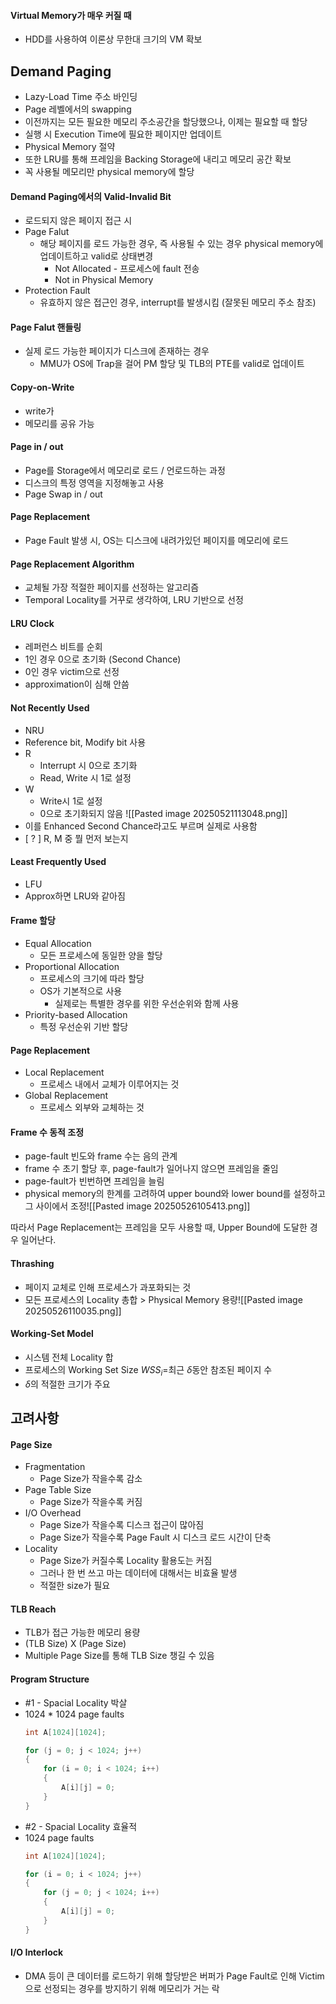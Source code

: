 #### Virtual Memory가 매우 커질 때
- HDD를 사용하여 이론상 무한대 크기의 VM 확보
## Demand Paging
- Lazy-Load Time 주소 바인딩
- Page 레벨에서의 swapping
- 이전까지는 모든 필요한 메모리 주소공간을 할당했으나, 이제는 필요할 때 할당
- 실행 시 Execution Time에 필요한 페이지만 업데이트
- Physical Memory 절약
- 또한 LRU를 통해 프레임을 Backing Storage에 내리고 메모리 공간 확보
- 꼭 사용될 메모리만 physical memory에 할당 
#### Demand Paging에서의 Valid-Invalid Bit
- 로드되지 않은 페이지 접근 시
- Page Falut
	- 해당 페이지를 로드 가능한 경우, 즉 사용될 수 있는 경우 physical memory에 업데이트하고 valid로 상태변경
		- Not Allocated - 프로세스에 fault 전송
		- Not in Physical Memory
- Protection Fault
	- 유효하지 않은 접근인 경우, interrupt를 발생시킴 (잘못된 메모리 주소 참조)
#### Page Falut 핸들링
- 실제 로드 가능한 페이지가 디스크에 존재하는 경우
	- MMU가 OS에 Trap을 걸어 PM 할당 및 TLB의 PTE를 valid로 업데이트
#### Copy-on-Write
- write가 
- 메모리를 공유 가능  

#### Page in / out
- Page를 Storage에서 메모리로 로드 / 언로드하는 과정
- 디스크의 특정 영역을 지정해놓고 사용
- Page Swap in / out

#### Page Replacement
- Page Fault 발생 시, OS는 디스크에 내려가있던 페이지를 메모리에 로드
#### Page Replacement Algorithm
- 교체될 가장 적절한 페이지를 선정하는 알고리즘
- Temporal Locality를 거꾸로 생각하여, LRU 기반으로 선정 
#### LRU Clock
- 레퍼런스 비트를 순회
- 1인 경우 0으로 초기화 (Second Chance)
- 0인 경우 victim으로 선정
- approximation이 심해 안씀
#### Not Recently Used
- NRU
- Reference bit, Modify bit 사용
- R
	- Interrupt 시 0으로 초기화
	- Read, Write 시 1로 설정
- W
	- Write시 1로 설정
	- 0으로 초기화되지 않음
![[Pasted image 20250521113048.png]]
- 이를 Enhanced Second Chance라고도 부르며 실제로 사용함
- [ ? ] R, M 중 뭘 먼저 보는지
#### Least Frequently Used
- LFU
- Approx하면 LRU와 같아짐
#### Frame 할당
- Equal Allocation
	- 모든 프로세스에 동일한 양을 할당
- Proportional Allocation
	- 프로세스의 크기에 따라 할당
	- OS가 기본적으로 사용
		- 실제로는 특별한 경우를 위한 우선순위와 함께 사용
- Priority-based Allocation
	- 특정 우선순위 기반 할당
#### Page Replacement
- Local Replacement
	- 프로세스 내에서 교체가 이루어지는 것
- Global Replacement
	- 프로세스 외부와 교체하는 것
#### Frame 수 동적 조정
- page-fault 빈도와 frame 수는 음의 관계
- frame 수 초기 할당 후, page-fault가 일어나지 않으면 프레임을 줄임
- page-fault가 빈번하면 프레임을 늘림
- physical memory의 한계를 고려하여 upper bound와 lower bound를 설정하고 그 사이에서 조정![[Pasted image 20250526105413.png]]

따라서 Page Replacement는 프레임을 모두 사용할 때, Upper Bound에 도달한 경우 일어난다.
#### Thrashing
- 페이지 교체로 인해 프로세스가 과포화되는 것
- 모든 프로세스의 Locality 총합 $>$ Physical Memory 용량![[Pasted image 20250526110035.png]]
#### Working-Set Model
- 시스템 전체 Locality 합
- 프로세스의 Working Set Size $WSS_i=$최근 $\delta$동안 참조된 페이지 수
- $\delta$의 적절한 크기가 주요
## 고려사항
#### Page Size
- Fragmentation
	- Page Size가 작을수록 감소
- Page Table Size
	- Page Size가 작을수록 커짐
- I/O Overhead
	- Page Size가 작을수록 디스크 접근이 많아짐
	-  Page Size가 작을수록 Page Fault 시 디스크 로드 시간이 단축
- Locality
	- Page Size가 커질수록 Locality 활용도는 커짐
	- 그러나 한 번 쓰고 마는 데이터에 대해서는 비효율 발생
	- 적절한 size가 필요
#### TLB Reach
- TLB가 접근 가능한 메모리 용량
- (TLB Size) X (Page Size) 
- Multiple Page Size를 통해 TLB Size 챙길 수 있음
#### Program Structure
- #1 - Spacial Locality 박살
- 1024 * 1024 page faults
	```c
	int A[1024][1024];
	
	for (j = 0; j < 1024; j++) 
	{
		for (i = 0; i < 1024; i++)
		{
			A[i][j] = 0;
		}
	}
	```
- #2 - Spacial Locality 효율적
- 1024 page faults
	```c
	int A[1024][1024];
	
	for (i = 0; i < 1024; j++) 
	{
		for (j = 0; j < 1024; i++)
		{
			A[i][j] = 0;
		}
	}
	```
#### I/O Interlock
- DMA 등이 큰 데이터를 로드하기 위해 할당받은 버퍼가 Page Fault로 인해 Victim으로 선정되는 경우를 방지하기 위해 메모리가 거는 락